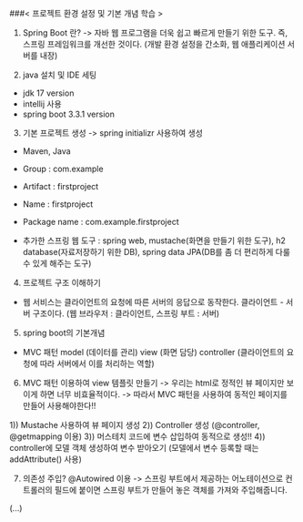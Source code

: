 ###< 프로젝트 환경 설정 및 기본 개념 학습 >

1. Spring Boot 란?
-> 자바 웹 프로그램을 더욱 쉽고 빠르게 만들기 위한 도구. 즉, 스프링 프레임워크를 개선한 것이다.
(개발 환경 설정을 간소화, 웹 애플리케이션 서버를 내장)

2. java 설치 및 IDE 세팅
- jdk 17 version
- intellij 사용
- spring boot 3.3.1 version

3. 기본 프로젝트 생성
-> spring initializr 사용하여 생성

- Maven, Java
- Group : com.example
- Artifact : firstproject
- Name : firstproject
- Package name : com.example.firstproject

- 추가한 스프링 웹 도구 : spring web, mustache(화면을 만들기 위한 도구), h2 database(자료저장하기 위한 DB), spring data JPA(DB를 좀 더 편리하게 다룰 수 있게 해주는 도구)

4. 프로젝트 구조 이해하기
- 웹 서비스는 클라이언트의 요청에 따른 서버의 응답으로 동작한다.
클라이언트 - 서버 구조이다. (웹 브라우저 : 클라이언트, 스프링 부트 : 서버)

5. spring boot의 기본개념
- MVC 패턴
model (데이터를 관리)
view (화면 담당)
controller (클라이언트의 요청에 따라 서버에서 이를 처리하는 역할)

6. MVC 패턴 이용하여 view 템플릿 만들기
-> 우리는 html로 정적인 뷰 페이지만 보이게 하면 너무 비효율적이다.
-> 따라서 MVC 패턴을 사용하여 동적인 페이지를 만들어 사용해야한다!!

1)) Mustache 사용하여 뷰 페이지 생성
2)) Controller 생성 (@controller, @getmapping 이용)
3)) 머스테치 코드에 변수 삽입하여 동적으로 생성!!
4)) controller에 모델 객체 생성하여 변수 받아오기 (모델에서 변수 등록할 때는 addAttribute() 사용)

7. 의존성 주입?
@Autowired 이용
-> 스프링 부트에서 제공하는 어노테이션으로 컨트롤러의 필드에 붙이면 스프링 부트가 만들어 놓은 객체를 가져와 주입해줍니다.

(...)

